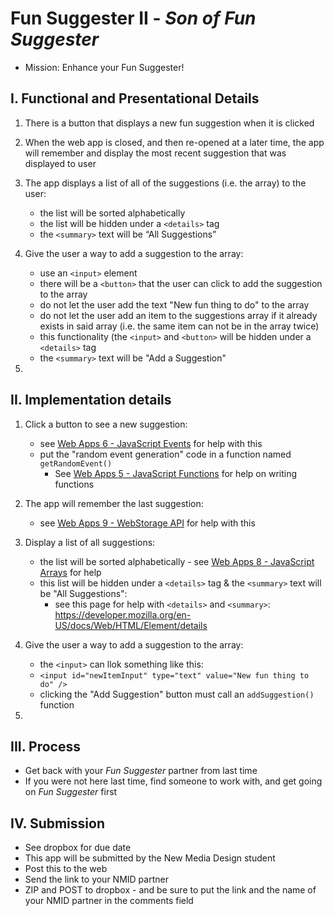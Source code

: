 # Fun Suggester II - *Son of Fun Suggester*


- Mission: Enhance your Fun Suggester!


## I. Functional and Presentational Details

1) There is a button that displays a new fun suggestion when it is clicked

2) When the web app is closed, and then re-opened at a later time, the app will remember and display the most recent suggestion that was displayed to user 

3) The app displays a list of all of the suggestions (i.e. the array) to the user:
    - the list will be sorted alphabetically
    - the list will be hidden under a `<details>` tag
    - the `<summary>` text will be  “All Suggestions”

4) Give the user a way to add a suggestion to the array:
    -  use an `<input>` element
    - there will be a `<button>` that the user can click to add the suggestion to the array
    - do not let the user add the text "New fun thing to do" to the array
    - do not let the user add an item to the suggestions array if it already exists in said array (i.e. the same item can not be in the array twice)
    - this functionality (the `<input>` and `<button>` will be hidden under a `<details>` tag
    - the `<summary>` text will be  "Add a Suggestion"

5) 



## II. Implementation details

1) Click a button to see a new suggestion:
    - see [Web Apps 6 - JavaScript Events](./web-apps-6.md) for help with this
    - put the "random event generation" code in a function named `getRandomEvent()`
      - See [Web Apps 5 - JavaScript Functions](./web-apps-5.md) for help on writing functions

2) The app will remember the last suggestion:
    - see [Web Apps 9 - WebStorage API](./web-apps-9.md) for help with this
  
3) Display a list of all suggestions:
    - the list will be sorted alphabetically - see [Web Apps 8 - JavaScript Arrays](./web-apps-8.md) for help
    - this list will be hidden under a `<details>` tag & the `<summary>` text will be  "All Suggestions":
      - see this page for help with `<details>` and `<summary>`: https://developer.mozilla.org/en-US/docs/Web/HTML/Element/details

4) Give the user a way to add a suggestion to the array: 
    -  the `<input>` can llok something like this: 
      - `<input id="newItemInput" type="text" value="New fun thing to do" />`
    - clicking the "Add Suggestion" button must call an `addSuggestion()` function
    

5) 



## III. Process
  - Get back with your *Fun Suggester* partner from last time
  - If you were not here last time, find someone to work with, and get going on *Fun Suggester* first


## IV. Submission
  - See dropbox for due date
  - This app will be submitted by the New Media Design student
  - Post this to the web
  - Send the link to your NMID partner
  - ZIP and POST to dropbox - and be sure to put the link and the name of your NMID partner in the comments field
